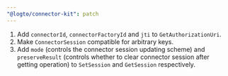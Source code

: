 ```yaml
---
"@logto/connector-kit": patch
---
```


1. Add `connectorId`, `connectorFactoryId` and `jti` to `GetAuthorizationUri`.
2. Make `ConnectorSession` compatible for arbitrary keys.
3. Add `mode` (controls the connector session updating scheme) and `preserveResult` (controls whether to clear connector session after getting operation) to `SetSession` and `GetSession` respectively.
